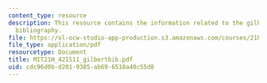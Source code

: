 ```yaml
---
content_type: resource
description: This resource contains the information related to the gilbert annotated
  bibliography.
file: https://ol-ocw-studio-app-production.s3.amazonaws.com/courses/21h-421-introduction-to-environmental-history-spring-2011/cdc96d0bd2019385ab696518a40c55d8_MIT21H_421S11_gilbertbib.pdf
file_type: application/pdf
resourcetype: Document
title: MIT21H_421S11_gilbertbib.pdf
uid: cdc96d0b-d201-9385-ab69-6518a40c55d8
---
```


